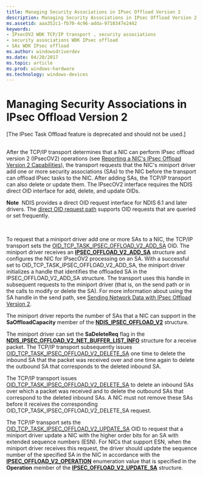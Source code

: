 ```yaml
---
title: Managing Security Associations in IPsec Offload Version 2
description: Managing Security Associations in IPsec Offload Version 2
ms.assetid: aaa352c1-fb70-4c96-adda-9710347e2442
keywords:
- IPsecOV2 WDK TCP/IP transport , security associations
- security associations WDK IPsec offload
- SAs WDK IPsec offload
ms.author: windowsdriverdev
ms.date: 04/20/2017
ms.topic: article
ms.prod: windows-hardware
ms.technology: windows-devices
---
```


# Managing Security Associations in IPsec Offload Version 2

\[The IPsec Task Offload feature is deprecated and should not be used.\]

## <a href="" id="ddk-managing-security-associations-in-ipsec-offload-version-2-ng"></a>


After the TCP/IP transport determines that a NIC can perform IPsec offload version 2 (IPsecOV2) operations (see [Reporting a NIC's IPsec Offload Version 2 Capabilities](reporting-a-nic-s-ipsec-offload-version-2-capabilities.md)), the transport requests that the NIC's miniport driver add one or more security associations (SAs) to the NIC before the transport can offload IPsec tasks to the NIC. After adding SAs, the TCP/IP transport can also delete or update them. The IPsecOV2 interface requires the NDIS direct OID interface for add, delete, and update OIDs.

**Note**  NDIS provides a direct OID request interface for NDIS 6.1 and later drivers. The [direct OID request path](https://msdn.microsoft.com/library/windows/hardware/ff564736) supports OID requests that are queried or set frequently.

 

To request that a miniport driver add one or more SAs to a NIC, the TCP/IP transport sets the [OID\_TCP\_TASK\_IPSEC\_OFFLOAD\_V2\_ADD\_SA](https://msdn.microsoft.com/library/windows/hardware/ff569812) OID. The miniport driver receives an [**IPSEC\_OFFLOAD\_V2\_ADD\_SA**](https://msdn.microsoft.com/library/windows/hardware/ff556977) structure and configures the NIC for IPsecOV2 processing on an SA. With a successful set to OID\_TCP\_TASK\_IPSEC\_OFFLOAD\_V2\_ADD\_SA, the miniport driver initializes a handle that identifies the offloaded SA in the IPSEC\_OFFLOAD\_V2\_ADD\_SA structure. The transport uses this handle in subsequent requests to the miniport driver (that is, on the send path or in the calls to modify or delete the SA). For more information about using the SA handle in the send path, see [Sending Network Data with IPsec Offload Version 2](sending-network-data-with-ipsec-offload-version-2.md).

The miniport driver reports the number of SAs that a NIC can support in the **SaOffloadCapacity** member of the [**NDIS\_IPSEC\_OFFLOAD\_V2**](https://msdn.microsoft.com/library/windows/hardware/ff565808) structure.

The miniport driver can set the **SaDeleteReq** flag in the [**NDIS\_IPSEC\_OFFLOAD\_V2\_NET\_BUFFER\_LIST\_INFO**](https://msdn.microsoft.com/library/windows/hardware/ff565818) structure for a receive packet. The TCP/IP transport subsequently issues [OID\_TCP\_TASK\_IPSEC\_OFFLOAD\_V2\_DELETE\_SA](https://msdn.microsoft.com/library/windows/hardware/ff569813) one time to delete the inbound SA that the packet was received over and one time again to delete the outbound SA that corresponds to the deleted inbound SA.

The TCP/IP transport issues [OID\_TCP\_TASK\_IPSEC\_OFFLOAD\_V2\_DELETE\_SA](https://msdn.microsoft.com/library/windows/hardware/ff569813) to delete an inbound SAs over which a packet was received and to delete the outbound SAs that correspond to the deleted inbound SAs. A NIC must not remove these SAs before it receives the corresponding OID\_TCP\_TASK\_IPSEC\_OFFLOAD\_V2\_DELETE\_SA request.

The TCP/IP transport sets the [OID\_TCP\_TASK\_IPSEC\_OFFLOAD\_V2\_UPDATE\_SA](https://msdn.microsoft.com/library/windows/hardware/ff569814) OID to request that a miniport driver update a NIC with the higher order bits for an SA with extended sequence numbers (ESN). For NICs that support ESN, when the miniport driver receives this request, the driver should update the sequence number of the specified SA in the NIC in accordance with the [**IPSEC\_OFFLOAD\_V2\_OPERATION**](https://msdn.microsoft.com/library/windows/hardware/ff556984) enumeration value that is specified in the **Operation** member of the [**IPSEC\_OFFLOAD\_V2\_UPDATE\_SA**](https://msdn.microsoft.com/library/windows/hardware/ff556990) structure.

 

 





